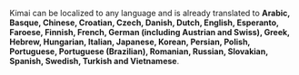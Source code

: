 Kimai can be localized to any language and is already translated to 
**Arabic, Basque, Chinese, Croatian, Czech, Danish, Dutch, English, Esperanto, Faroese, Finnish, French, German (including Austrian and Swiss), Greek, Hebrew, Hungarian, Italian, Japanese, Korean, Persian, Polish, Portuguese, Portuguese (Brazilian), Romanian, Russian, Slovakian, Spanish, Swedish, Turkish and Vietnamese**.
